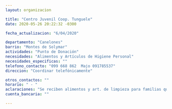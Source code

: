 ```yaml
---
layout: organizacion

title: "Centro Juvenil Coop. Tunguele"
date: 2020-05-26 20:22:32 -0300

fecha_actualizacion: "6/04/2020"

departamento: "Canelones"
barrio: "Montes de Solymar"
actividades: "Punto de Donación"
necesidades: "Alimentos y Artículos de Higiene Personal"
necesidades_especificas: ""
telefono_contacto: "099 668 862  Majo 091785537"
direccion: "Coordinar telefónicamente"

otros_contactos: ""
horario: " - "
aclaraciones: "Se reciben alimentos y art. de limpieza para familias que los necesiten."
cuenta_bancaria: ""

---
```

